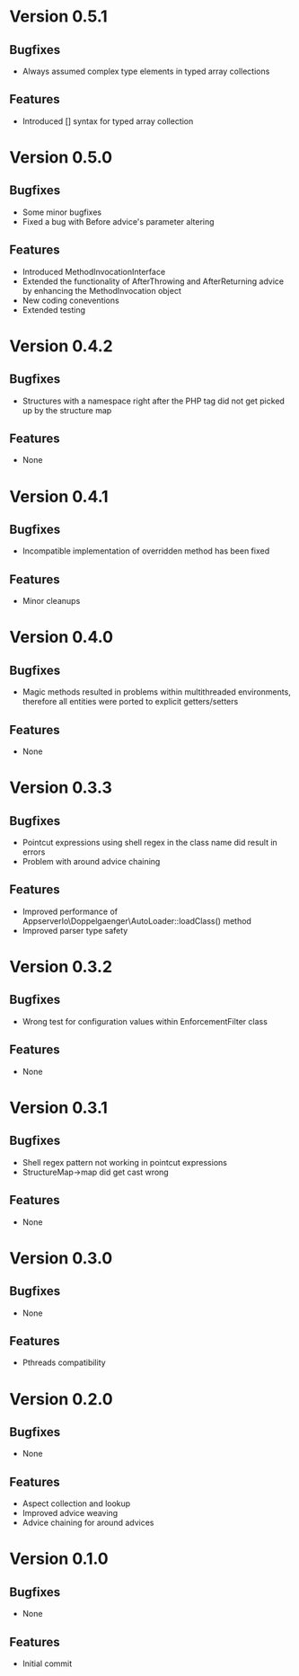 # Version 0.5.1

## Bugfixes

* Always assumed complex type elements in typed array collections 

## Features

* Introduced <TYPE>[] syntax for typed array collection

# Version 0.5.0

## Bugfixes

* Some minor bugfixes
* Fixed a bug with Before advice's parameter altering

## Features

* Introduced MethodInvocationInterface
* Extended the functionality of AfterThrowing and AfterReturning advice by enhancing the MethodInvocation object
* New coding coneventions
* Extended testing

# Version 0.4.2

## Bugfixes

* Structures with a namespace right after the PHP tag did not get picked up by the structure map

## Features

* None

# Version 0.4.1

## Bugfixes

* Incompatible implementation of overridden method has been fixed

## Features

* Minor cleanups

# Version 0.4.0

## Bugfixes

* Magic methods resulted in problems within multithreaded environments, therefore all entities were ported to explicit getters/setters

## Features

* None

# Version 0.3.3

## Bugfixes

* Pointcut expressions using shell regex in the class name did result in errors
* Problem with around advice chaining

## Features

* Improved performance of AppserverIo\Doppelgaenger\AutoLoader::loadClass() method
* Improved parser type safety

# Version 0.3.2

## Bugfixes

* Wrong test for configuration values within EnforcementFilter class

## Features

* None

# Version 0.3.1

## Bugfixes

* Shell regex pattern not working in pointcut expressions
* StructureMap->map did get cast wrong

## Features

* None

# Version 0.3.0

## Bugfixes

* None

## Features

* Pthreads compatibility

# Version 0.2.0

## Bugfixes

* None

## Features

* Aspect collection and lookup
* Improved advice weaving
* Advice chaining for around advices

# Version 0.1.0

## Bugfixes

* None

## Features

* Initial commit